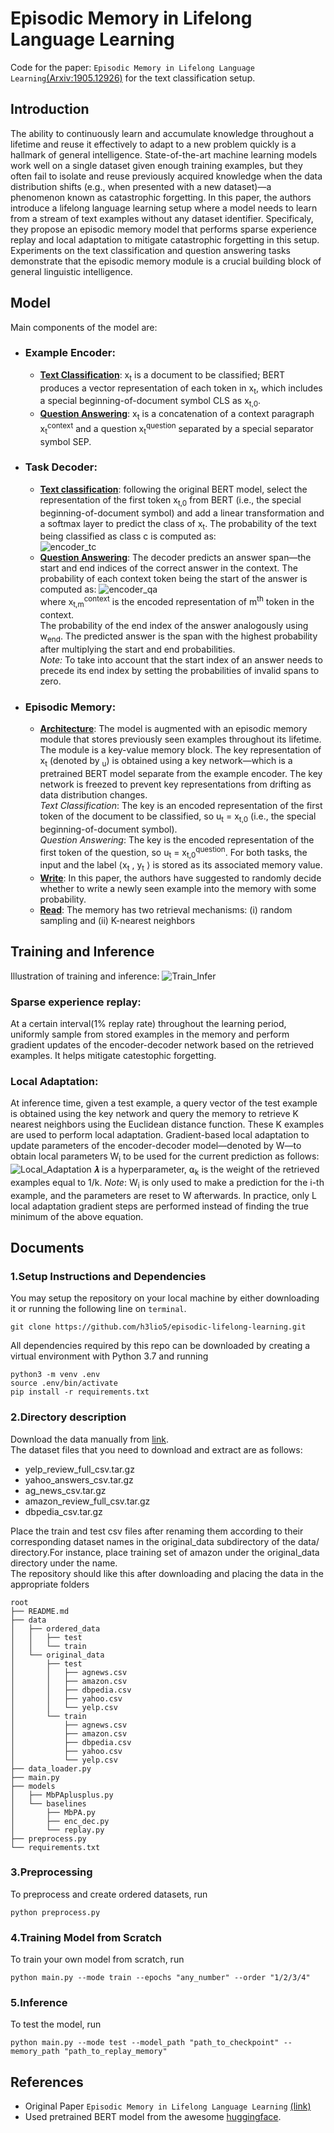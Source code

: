# Episodic Memory in Lifelong Language Learning
Code for the paper: `Episodic Memory in Lifelong Language Learning`[(Arxiv:1905.12926)](https://arxiv.org/pdf/1906.01076v3.pdf) for the text classification setup.
## Introduction
The ability to continuously learn and accumulate knowledge throughout a lifetime and reuse it effectively to adapt to a new problem quickly is a hallmark of general intelligence. State-of-the-art machine learning models work well on a single dataset given enough training examples, but they often fail to isolate and reuse previously acquired knowledge when the data distribution shifts (e.g., when presented with a new dataset)—a phenomenon known as catastrophic forgetting. In this paper, the authors  introduce a lifelong language learning setup where a model needs to learn from a stream of text examples without any dataset identifier. Specificaly, they propose an episodic memory model that performs sparse experience replay and local adaptation to mitigate catastrophic forgetting in this setup. Experiments on the text classification and question answering tasks demonstrate that the episodic memory module is a crucial building block of general linguistic intelligence.

## Model
Main components of the model are:
* ### Example Encoder:
  * <strong><ins>Text Classification</ins></strong>: x<sub>t</sub> is a document to be classified; BERT produces a vector representation of each token in x<sub>t</sub>, which includes a special beginning-of-document symbol CLS as x<sub>t,0</sub>.   
  * <strong><ins>Question Answering</ins></strong>: x<sub>t</sub> is a concatenation of a context paragraph x<sub>t</sub><sup>context</sup> and a question x<sub>t</sub><sup>question</sup> separated by a special separator symbol SEP.
* ### Task Decoder:
  * <strong><ins>Text classification</ins></strong>: following the original BERT model, select the representation of the first token x<sub>t,0</sub> from BERT (i.e., the special beginning-of-document symbol) and add a linear transformation and a softmax layer to predict the class of x<sub>t</sub>. The probability of the text being classified as class c is computed as:   
![encoder_tc](images/enc_tc_resized.png)   
  * <strong><ins>Question Answering</ins></strong>: The decoder predicts an answer span—the start and end indices of the correct answer in the context.
The probability of each context token being the start of the answer is computed as:
![encoder_qa](images/enc_qa_resized.png)   
where x<sub>t,m</sub><sup>context</sup> is the encoded representation of m<sup>th</sup> token in the context.   
The probability of the end index of the answer analogously using w<sub>end</sub>. The predicted answer is the span with the highest probability after multiplying the start and end probabilities.    
*Note:* To take into account that the start index of an answer needs to precede its end index by setting the probabilities of invalid spans to zero.
* ### Episodic Memory:
  * <strong><ins>Architecture</ins></strong>: The model is augmented with an episodic memory module that stores previously seen examples throughout its lifetime. The module is a key-value memory block. The key representation of x<sub>t</sub> (denoted by <sub>u</sub>) is obtained using a key network—which is a pretrained BERT model separate from the example encoder. The key network is freezed to prevent key representations from drifting as data distribution changes.     
   *Text Classification*: The key is an encoded representation of the first token of the document to be classified, so      u<sub>t</sub> = x<sub>t,0</sub> (i.e., the special beginning-of-document symbol).       
   *Question Answering*: The key is the encoded representation of the first token of the question, so u<sub>t</sub> = x<sub>t,0</sub><sup>question</sup>.
   For both tasks, the input and the label ⟨x<sub>t</sub> , y<sub>t</sub> ⟩ is stored as its associated memory value.
  * <strong><ins>Write</ins></strong>:
   In this paper, the authors have suggested to randomly decide whether to write a newly seen example into the memory with some probability.
   * <strong><ins>Read</ins></strong>:
   The memory has two retrieval mechanisms: (i) random sampling and (ii) K-nearest neighbors
## Training and Inference
Illustration of training and inference:
![Train_Infer](images/train_infer_new.png)
### Sparse experience replay:
At a certain interval(1% replay rate) throughout the learning period, uniformly sample from stored examples in the memory and perform gradient updates of the encoder-decoder network based on the retrieved examples. It helps mitigate catestophic forgetting.
### Local Adaptation:
At inference time, given a test example, a query vector of the test example is obtained using the key network and query the memory to retrieve K nearest neighbors using the Euclidean distance function. These K examples are used to perform local adaptation. Gradient-based local adaptation to update parameters of the encoder-decoder model—denoted by W—to obtain local parameters W<sub>i</sub> to be used for the current prediction as follows:
![Local_Adaptation](images/loacal_adaptation_resized.png)
𝝀 is a hyperparameter, ⍺<sub>k</sub> is the weight of the retrieved examples equal to 1/k.
*Note*: W<sub>i</sub> is only used to make a prediction for the i-th example, and the parameters are reset to W afterwards. In practice, only L local adaptation gradient steps are performed instead of finding the true minimum of the above equation.
## Documents

### 1.Setup Instructions and Dependencies
You may setup the repository on your local machine by either downloading it or running the following line on `terminal`.

``` Batchfile
git clone https://github.com/h3lio5/episodic-lifelong-learning.git
```
All dependencies required by this repo can be downloaded by creating a virtual environment with Python 3.7 and running

``` Batchfile
python3 -m venv .env
source .env/bin/activate
pip install -r requirements.txt
```
	
### 2.Directory description
Download the data manually from [link](https://drive.google.com/drive/u/0/folders/0Bz8a_Dbh9Qhbfll6bVpmNUtUcFdjYmF2SEpmZUZUcVNiMUw1TWN6RDV3a0JHT3kxLVhVR2M).    
The dataset files that you need to download and extract are as follows:
* yelp_review_full_csv.tar.gz
* yahoo_answers_csv.tar.gz
* ag_news_csv.tar.gz
* amazon_review_full_csv.tar.gz
* dbpedia_csv.tar.gz
   
Place the train and test csv files after renaming them according to their corresponding dataset names in the original_data subdirectory of the data/ directory.For instance, place training set of amazon under the original_data directory under the name.    
The repository should like this after downloading and placing the data in the appropriate folders
``` Batchfile
root
├── README.md  
├── data
│   ├── ordered_data
│   │   ├── test
│   │   └── train
│   └── original_data
│       ├── test
│       │   ├── agnews.csv
│       │   ├── amazon.csv
│       │   ├── dbpedia.csv
│       │   ├── yahoo.csv
│       │   └── yelp.csv
│       └── train
│           ├── agnews.csv
│           ├── amazon.csv
│           ├── dbpedia.csv
│           ├── yahoo.csv
│           └── yelp.csv
├── data_loader.py
├── main.py
├── models
│   ├── MbPAplusplus.py
│   └── baselines
│       ├── MbPA.py
│       ├── enc_dec.py
│       └── replay.py
├── preprocess.py
└── requirements.txt
```
### 3.Preprocessing
To preprocess and create ordered datasets, run 
``` Batchfile
python preprocess.py
```
### 4.Training Model from Scratch
To train your own model from scratch, run
``` Batchfile
python main.py --mode train --epochs "any_number" --order "1/2/3/4"
```     
### 5.Inference
To test the model, run 
``` Batchfile
python main.py --mode test --model_path "path_to_checkpoint" --memory_path "path_to_replay_memory"
```    
## References
* Original Paper `Episodic Memory in Lifelong Language Learning` [(link)](https://openreview.net/pdf?id=B1z-sBHe8B)
* Used pretrained BERT model from the awesome [huggingface](https://github.com/huggingface/transformers).
